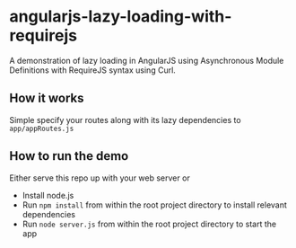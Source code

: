 angularjs-lazy-loading-with-requirejs
=====================================
A demonstration of lazy loading in AngularJS using Asynchronous Module Definitions with RequireJS syntax using Curl.

## How it works
Simple specify your routes along with its lazy dependencies to `app/appRoutes.js` 

## How to run the demo

Either serve this repo up with your web server or

* Install node.js
* Run `npm install` from within the root project directory to install relevant dependencies
* Run `node server.js` from within the root project directory to start the app
